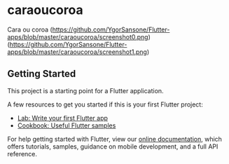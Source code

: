 # caraoucoroa

Cara ou coroa
(https://github.com/YgorSansone/Flutter-apps/blob/master/caraoucoroa/screenshot0.png)
(https://github.com/YgorSansone/Flutter-apps/blob/master/caraoucoroa/screenshot1.png)

## Getting Started

This project is a starting point for a Flutter application.

A few resources to get you started if this is your first Flutter project:

- [Lab: Write your first Flutter app](https://flutter.dev/docs/get-started/codelab)
- [Cookbook: Useful Flutter samples](https://flutter.dev/docs/cookbook)

For help getting started with Flutter, view our
[online documentation](https://flutter.dev/docs), which offers tutorials,
samples, guidance on mobile development, and a full API reference.
